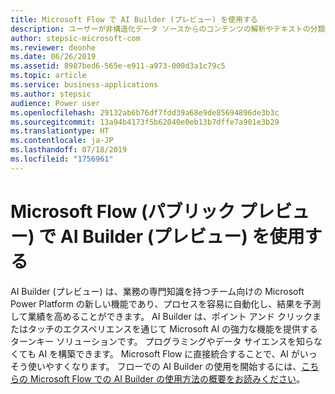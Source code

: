 ```yaml
---
title: Microsoft Flow で AI Builder (プレビュー) を使用する
description: ユーザーが非構造化データ ソースからのコンテンツの解析やテキストの分類などを行うことができる新しいインテリジェンス機能を、Microsoft Flow に統合しました。
author: stepsic-microsoft-com
ms.reviewer: deonhe
ms.date: 06/26/2019
ms.assetid: 8987bed6-565e-e911-a973-000d3a1c79c5
ms.topic: article
ms.service: business-applications
ms.author: stepsic
audience: Power user
ms.openlocfilehash: 29132ab6b76df7fdd39a68e9de85694896de3b3c
ms.sourcegitcommit: 13a94b4173f5b62040e0eb13b7dffe7a901e3b29
ms.translationtype: HT
ms.contentlocale: ja-JP
ms.lasthandoff: 07/18/2019
ms.locfileid: "1756961"
---
```

# <a name="use-ai-builder-preview-in-microsoft-flow-public-preview"></a>Microsoft Flow (パブリック プレビュー) で AI Builder (プレビュー) を使用する



AI Builder (プレビュー) は、業務の専門知識を持つチーム向けの Microsoft Power Platform の新しい機能であり、プロセスを容易に自動化し、結果を予測して業績を高めることができます。 AI Builder は、ポイント アンド クリックまたはタッチのエクスペリエンスを通じて Microsoft AI の強力な機能を提供するターンキー ソリューションです。 プログラミングやデータ サイエンスを知らなくても AI を構築できます。 Microsoft Flow に直接統合することで、AI がいっそう使いやすくなります。 フローでの AI Builder の使用を開始するには、[こちらの Microsoft Flow での AI Builder の使用方法の概要をお読みください](https://docs.microsoft.com/ai-builder/use-in-flow-overview)。
